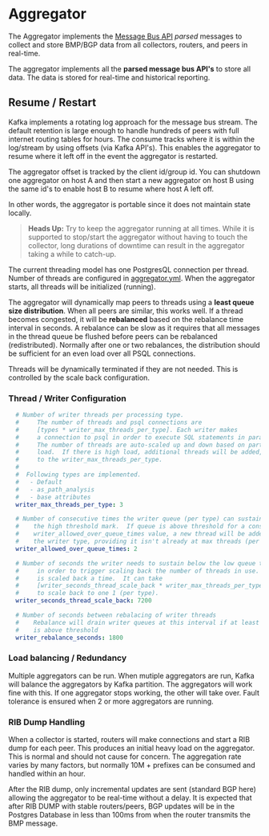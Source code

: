# Aggregator

The Aggregator implements the [Message Bus API](https://github.com/bgpdata/protocol) *parsed*
messages to collect and store BMP/BGP data from all collectors, routers, and peers in real-time. 

The aggregator implements all the **parsed message bus API's** to store all data.  The data is stored for real-time and historical reporting. 

## Resume / Restart

Kafka implements a rotating log approach for the message bus stream.  The default retention is large enough to handle hundreds of peers with full internet routing tables for hours.  The consume tracks where it is within the log/stream by using offsets (via Kafka API's).  This enables the aggregator to resume where it left off in the event the aggregator is restarted.    

The aggregator offset is tracked by the client id/group id.  You can shutdown one aggregator on host A and then start a new aggregator on host B using the same id's to enable host B to resume where host A left off.  

In other words, the aggregator is portable since it does not maintain state locally. 

> **Heads Up:** Try to keep the aggregator running at all times. While it is supported to stop/start the aggregator without having to touch the collector, long durations of downtime can result in the aggregator taking a while to catch-up.  

The current threading model has one PostgresQL connection per thread. Number of threads are configured in [aggregator.yml](src/main/resources/aggregator.yml). When the aggregator starts, all threads will be initialized (running).

The aggregator will dynamically map peers to threads using a **least queue size distribution**.  When all peers are similar, this works well.  If a thread becomes congested, it will be **rebalanced** based on the rebalance time interval in seconds. A rebalance can be slow as it requires that all messages in the thread queue be flushed before peers can be rebalanced (redistributed).  Normally after one or two rebalances, the distribution should be sufficient for an even load over all PSQL connections.

Threads will be dynamically terminated if they are not needed.  This is controlled by the scale back configuration. 

### Thread / Writer Configuration
```yaml
  # Number of writer threads per processing type.
  #     The number of threads and psql connections are
  #     [types * writer_max_threads_per_type]. Each writer makes
  #     a connection to psql in order to execute SQL statements in parallel.
  #     The number of threads are auto-scaled up and down based on partition
  #     load.  If there is high load, additional threads will be added, up
  #     to the writer_max_threads_per_type.
  #
  #  Following types are implemented.
  #   - Default
  #   - as_path_analysis
  #   - base attributes
  writer_max_threads_per_type: 3

  # Number of consecutive times the writer queue (per type) can sustain over
  #    the high threshold mark.  If queue is above threshold for a consecutive
  #    writer_allowed_over_queue_times value, a new thread will be added for
  #    the writer type, providing it isn't already at max threads (per type).
  writer_allowed_over_queue_times: 2

  # Number of seconds the writer needs to sustain below the low queue threshold mark
  #     in order to trigger scaling back the number of threads in use.  Only one thread
  #     is scaled back a time.  It can take
  #     [writer_seconds_thread_scale_back * writer_max_threads_per_type - 1] time
  #     to scale back to one 1 (per type).
  writer_seconds_thread_scale_back: 7200

  # Number of seconds between rebalacing of writer threads
  #    Rebalance will drain writer queues at this interval if at least one writer
  #    is above threshold
  writer_rebalance_seconds: 1800

```

### Load balancing / Redundancy

Multiple aggregators can be run. When mutiple aggregators are run, Kafka will balance the aggregators by Kafka partition. The aggregators will work fine with this. If one aggregator stops working, the other will
take over.  Fault tolerance is ensured when 2 or more aggregators are running.  

### RIB Dump Handling

When a collector is started, routers will make connections and start a RIB dump for each peer. This produces an initial heavy load on the aggregator. This is normal and should not cause for concern. The aggregation rate varies by many factors, but normally 10M + prefixes can be consumed and handled within an hour.

After the RIB dump, only incremental updates are sent (standard BGP here) allowing the aggregator to be real-time without a delay. It is expected that after RIB DUMP with stable routers/peers, BGP updates will be in the Postgres Database in less than 100ms from when the router transmits the BMP message. 



